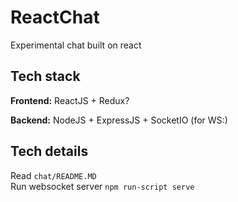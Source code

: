 # ReactChat
Experimental chat built on react

## Tech stack
**Frontend:** ReactJS + Redux?

**Backend:** NodeJS + ExpressJS + SocketIO (for WS:)

## Tech details
Read `chat/README.MD`<br>
Run websocket server `npm run-script serve`
